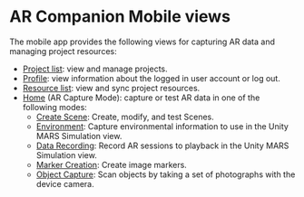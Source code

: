 # AR Companion Mobile views

The mobile app provides the following views for capturing AR data and managing project resources:

* [Project list](companion-project-view.md): view and manage projects.
* [Profile](companion-profile-view.md): view information about the logged in user account or log out.
* [Resource list](companion-resource-view.md): view and sync project resources.
* [Home](companion-home-view.md) (AR Capture Mode): capture or test AR data in one of the following modes:
  * [Create Scene](scene-creation-workflow.md): Create, modify, and test Scenes.
  * [Environment](environment-capture-workflow.md): Capture environmental information to use in the Unity MARS Simulation view.
  * [Data Recording](record-data-workflow.md): Record AR sessions to playback in the Unity MARS Simulation view.
  * [Marker Creation](marker-capture-workflow.md): Create image markers.
  * [Object Capture](object-capture-workflow.md): Scan objects by taking a set of photographs with the device camera.
